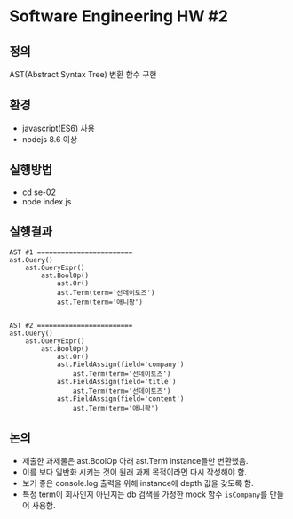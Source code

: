 # Software Engineering HW #2

## 정의
AST(Abstract Syntax Tree) 변환 함수 구현

## 환경
- javascript(ES6) 사용
- nodejs 8.6 이상

## 실행방법
- cd se-02
- node index.js

## 실행결과
```
AST #1 ========================
ast.Query()
    ast.QueryExpr()
        ast.BoolOp()
            ast.Or()
            ast.Term(term='선데이토즈')
            ast.Term(term='애니팡')


AST #2 ========================
ast.Query()
    ast.QueryExpr()
        ast.BoolOp()
            ast.Or()
            ast.FieldAssign(field='company')
                ast.Term(term='선데이토즈')
            ast.FieldAssign(field='title')
                ast.Term(term='선데이토즈')
            ast.FieldAssign(field='content')
                ast.Term(term='애니팡')
```

## 논의
- 제출한 과제물은 ast.BoolOp 아래 ast.Term instance들만 변환했음.
- 이를 보다 일반화 시키는 것이 원래 과제 목적이라면 다시 작성해야 함.
- 보기 좋은 console.log 출력을 위해 instance에 depth 값을 갖도록 함.
- 특정 term이 회사인지 아닌지는 db 검색을 가정한 mock 함수 `isCompany`를 만들어 사용함.
